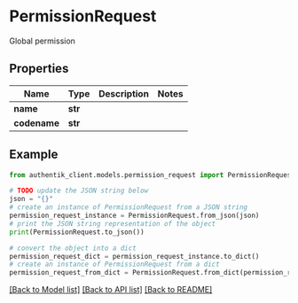 # PermissionRequest

Global permission

## Properties

Name | Type | Description | Notes
------------ | ------------- | ------------- | -------------
**name** | **str** |  | 
**codename** | **str** |  | 

## Example

```python
from authentik_client.models.permission_request import PermissionRequest

# TODO update the JSON string below
json = "{}"
# create an instance of PermissionRequest from a JSON string
permission_request_instance = PermissionRequest.from_json(json)
# print the JSON string representation of the object
print(PermissionRequest.to_json())

# convert the object into a dict
permission_request_dict = permission_request_instance.to_dict()
# create an instance of PermissionRequest from a dict
permission_request_from_dict = PermissionRequest.from_dict(permission_request_dict)
```
[[Back to Model list]](../README.md#documentation-for-models) [[Back to API list]](../README.md#documentation-for-api-endpoints) [[Back to README]](../README.md)


